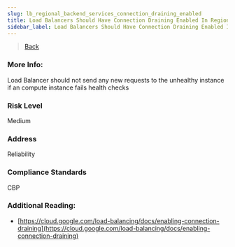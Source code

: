 ```yaml
---
slug: lb_regional_backend_services_connection_draining_enabled
title: Load Balancers Should Have Connection Draining Enabled In Regional Backend Services
sidebar_label: Load Balancers Should Have Connection Draining Enabled In Regional Backend Services
---
```

> [Back](../../gcploadbalancermonitoring)

### More Info:
Load Balancer should not send any new requests to the unhealthy instance if an compute instance fails health checks

### Risk Level
Medium

### Address
Reliability

### Compliance Standards
CBP

### Additional Reading:
- [https://cloud.google.com/load-balancing/docs/enabling-connection-draining](https://cloud.google.com/load-balancing/docs/enabling-connection-draining) 
